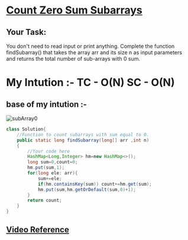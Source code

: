 # **[Count Zero Sum Subarrays](https://practice.geeksforgeeks.org/problems/zero-sum-subarrays1825/1#)**

## Your Task:

You don't need to read input or print anything. Complete the function findSubarray() that takes the array arr and its size n as input parameters and returns the total number of sub-arrays with 0 sum.

# **My Intution :- TC - O(N) SC - O(N)**

## base of my intution :-

![subArray0](https://user-images.githubusercontent.com/71629248/123395324-b361d300-d5bd-11eb-9f19-dedc0fbc66b6.png)

```java
class Solution{
    //Function to count subarrays with sum equal to 0.
    public static long findSubarray(long[] arr ,int n) 
    {
        //Your code here
        HashMap<Long,Integer> hm=new HashMap<>();
        long sum=0,count=0;
        hm.put(sum,1);
        for(long ele: arr){
            sum+=ele;
            if(hm.containsKey(sum)) count+=hm.get(sum);
            hm.put(sum,hm.getOrDefault(sum,0)+1);
        }
        return count;
    }
}
```

## **[Video Reference](https://youtu.be/C9-n_H7dsvU)**

